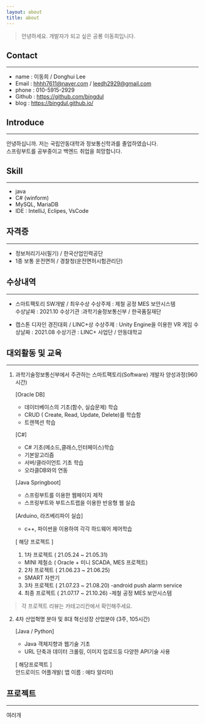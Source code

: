 ```yaml
---
layout: about
title: about
---
```



>안녕하세요. 개발자가 되고 싶은 공룡 이동희입니다.

## Contact
---
* name : 이동희 / Donghui Lee
* Email : hhhh7611@naver.com  / leedh2929@gmail.com
* phone : 010-5915-2929
* Github : https://github.com/bingdul
* blog : https://bingdul.github.io/
  
## Introduce 
---
안녕하십니까. 저는 국립안동대학과 정보통신학과를 졸업하였습니다.  
스프링부트를 공부중이고 백엔드 취업을 희망합니다.

## Skill
---
* java
* C# (winform)
* MySQL, MariaDB
* IDE : IntelliJ, Eclipes, VsCode


## 자격증 
---
* 정보처리기사(필기) / 한국산업인력공단
* 1종 보통 운전면허 / 경찰청(운전면허시험관리단)  
  
  


## 수상내역
---
* 스마트팩토리 SW개발 / 최우수상
  수상주제 : 제철 공정 MES 보안시스템   
  수상날짜 : 2021.10
  수상기관 :과학기술정보통신부 / 한국품질재단


* 캡스톤 디자인 경진대회 / LINC+상
  수상주제 : Unity Engine을 이용한 VR 게임 
  수상날짜 : 2021.08
  수상기관 : LINC+ 사업단 / 안동대학교  

## 대외활동 및 교육
---
1. 과학기술정보통신부에서 주관하는 스마트팩토리(Software) 개발자 양성과정(960시간)

    [Oracle DB]
    - 데이터베이스의 기초(함수, 실습문제) 학습
    - CRUD ( Create, Read, Update, Delete)를 학습함
    - 트렌젝션 학습

    [C#]
    - C# 기초(메소드,클래스,인터페이스)학습
    - 기본알고리즘
    - 서버/클라이언트 기초 학습
    - 오라클DB와의 연동

    [Java Springboot]
    - 스프링부트를 이용한 웹페이지 제작
    - 스프링부트와 부트스트랩을 이용한 반응형 웹 실습

    [Arduino, 라즈베리파이 실습]
    - c++, 파이썬을 이용하여 각각 하드웨어 제어학습

    [ 해당 프로젝트 ]
    1)  1차 프로젝트 ( 21.05.24 ~ 21.05.31) 
    - MINI 제철소 ( Oracle + 미니 SCADA, MES 프로젝트)
    2)  2차 프로젝트 ( 21.06.23 ~ 21.06.25) 
    - SMART 자판기
    3)  3차 프로젝트 ( 21.07.23 ~ 21.08.20)
    -android push alarm service
    4)  최종 프로젝트 ( 21.07.17 ~ 21.10.26) 
    -제철 공정 MES 보안시스템  

>각 프로젝트 리뷰는 카테고리칸에서 확인해주세요.

2. 4차 산업혁명 분야 및 8대 혁신성장 산업분야 (3주, 105시간)  

    [Java / Python]  
    * Java 객체지향과 웹기술 기초
    * URL 단축과 데이터 크롤링, 이미지 업로드등 다양한 API기술 사용  
     
       
    [ 해당프로젝트 ]  
    안드로이드 어플개발( 앱 이름 : 에타 알리미)

## 프로젝트
---
여러개

